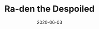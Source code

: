 ---
title: "Ra-den the Despoiled"
date: "2020-06-03"
screenshot: './raden_kill.png'
progress: "Ny'alotha Mythic 8 / 12"
difficulty: 'mythic'
raidslug: 'nyalotha-the-waking-city'
---